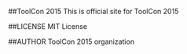 ##ToolCon 2015
This is official site for ToolCon 2015

##LICENSE
MIT License

##AUTHOR
ToolCon 2015 organization
